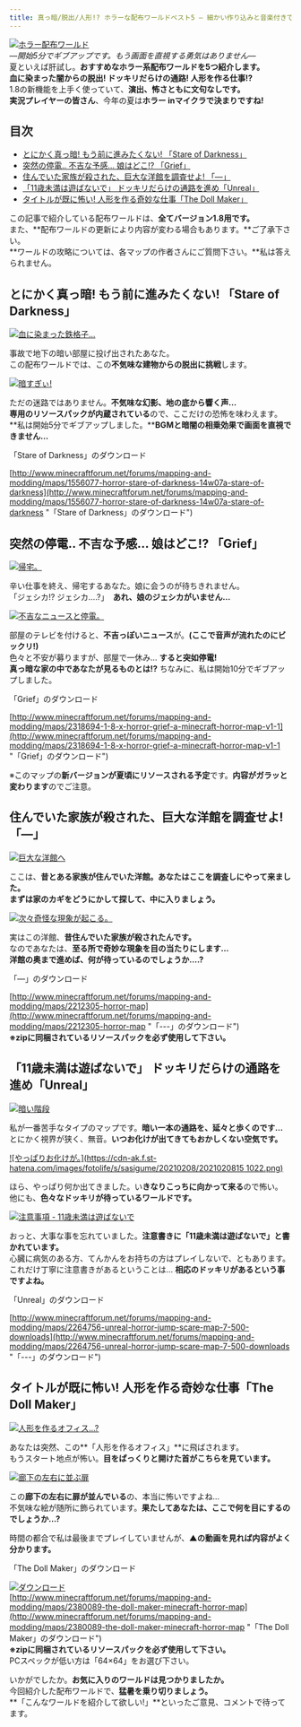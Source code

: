 ```yaml
---
title: 真っ暗/脱出/人形!? ホラーな配布ワールドベスト5 – 細かい作り込みと音楽付きで雰囲気バッチリ
---
```


[![ホラー配布ワールド](https://cdn-ak.f.st-hatena.com/images/fotolife/s/sasigume/20210208/20210208130613.png)](#1/4/1483ebc7.png "ホラー配布ワールド")  
_―開始5分でギブアップです。もう画面を直視する勇気はありません―_  
夏といえば肝試し。**おすすめなホラー系配布ワールドを5つ紹介します。**  
**血に染まった闇からの脱出! ドッキリだらけの通路! 人形を作る仕事!?**  
1.8の新機能を上手く使っていて、**演出、怖さともに文句なしです。**  
**実況プレイヤーの皆さん**、今年の夏は**ホラー inマイクラで決まりですね!**

## 目次

*   [とにかく真っ暗! もう前に進みたくない! 「Stare of Darkness」](#sod)
*   [突然の停電.. 不吉な予感… 娘はどこ!? 「Grief」](#grief)
*   [住んでいた家族が殺された、巨大な洋館を調査せよ! 「—」](#---)
*   [「11歳未満は遊ばないで」 ドッキリだらけの通路を進め「Unreal」](#unreal)
*   [タイトルが既に怖い! 人形を作る奇妙な仕事「The Doll Maker」](#doll)

この記事で紹介している配布ワールドは、**全てバージョン1.8用です。**  
また、**配布ワールドの更新により内容が変わる場合もあります。**ご了承下さい。  
**ワールドの攻略については、各マップの作者さんにご質問下さい。**私は答えられません。

## とにかく真っ暗! もう前に進みたくない! 「Stare of Darkness」

[![血に染まった鉄格子...](https://cdn-ak.f.st-hatena.com/images/fotolife/s/sasigume/20210208/20210208174958.png)](#e/e/ee2ca89b.png "血に染まった鉄格子...")

事故で地下の暗い部屋に投げ出されたあなた。  
この配布ワールドでは、この**不気味な建物からの脱出に挑戦**します。

[![暗すぎぃ!](https://cdn-ak.f.st-hatena.com/images/fotolife/s/sasigume/20210208/20210208155827.png)](#b/f/bf07b2e1.png "暗すぎぃ!")

ただの迷路ではありません。**不気味な幻影、地の底から響く声…**  
**専用のリソースパックが内蔵されている**ので、ここだけの恐怖を味わえます。  
**私は開始5分でギブアップしました。****BGMと暗闇の相乗効果で画面を直視できません…**

「Stare of Darkness」のダウンロード

[http://www.minecraftforum.net/forums/mapping-and-modding/maps/1556077-horror-stare-of-darkness-14w07a-stare-of-darkness](http://www.minecraftforum.net/forums/mapping-and-modding/maps/1556077-horror-stare-of-darkness-14w07a-stare-of-darkness "「Stare of Darkness」のダウンロード")

## 突然の停電.. 不吉な予感… 娘はどこ!? 「Grief」

[![帰宅。](https://cdn-ak.f.st-hatena.com/images/fotolife/s/sasigume/20210208/20210208150014.png)](#8/6/86582f52.png "帰宅。")

辛い仕事を終え、帰宅するあなた。娘に会うのが待ちきれません。  
「ジェシカ!? ジェシカ….?」  **あれ、娘のジェシカがいません…**

[![不吉なニュースと停電。](https://cdn-ak.f.st-hatena.com/images/fotolife/s/sasigume/20210208/20210208150253.png)](#8/8/882d0669.png "不吉なニュースと停電。")

部屋のテレビを付けると、**不吉っぽいニュース**が。**(ここで音声が流れたのにビックリ!)**  
色々と不安が募りますが、部屋で一休み… **すると突如停電!**  
**真っ暗な家の中であなたが見るものとは!?** ちなみに、私は開始10分でギブアップしました。

「Grief」のダウンロード

[http://www.minecraftforum.net/forums/mapping-and-modding/maps/2318694-1-8-x-horror-grief-a-minecraft-horror-map-v1-1](http://www.minecraftforum.net/forums/mapping-and-modding/maps/2318694-1-8-x-horror-grief-a-minecraft-horror-map-v1-1 "「Grief」のダウンロード")

※このマップの**新バージョンが夏頃にリソースされる予定**です。**内容がガラッと変わります**のでご注意。

## 住んでいた家族が殺された、巨大な洋館を調査せよ! 「—」

[![巨大な洋館へ](https://cdn-ak.f.st-hatena.com/images/fotolife/s/sasigume/20210208/20210208161718.png)](#d/2/d2b7e8f2.png "巨大な洋館へ")

ここは、**昔とある家族が住んでいた洋館。**あなたはここを調査しにやって来ました。  
まずは**家のカギをどうにかして探して、中に入りましょう。**

[![次々奇怪な現象が起こる。](https://cdn-ak.f.st-hatena.com/images/fotolife/s/sasigume/20210208/20210208135203.png)](#4/8/485843ce.png "次々奇怪な現象が起こる。")

実はこの洋館、**昔住んでいた家族が殺されたんです。**  
なのであなたは、**至る所で奇妙な現象を目の当たりにします…**  
**洋館の奥まで進めば、何が待っているのでしょうか….?**

「—」のダウンロード

[http://www.minecraftforum.net/forums/mapping-and-modding/maps/2212305-horror-map](http://www.minecraftforum.net/forums/mapping-and-modding/maps/2212305-horror-map "「---」のダウンロード")  
**※zipに同梱されているリソースパックを必ず使用して下さい。**

## 「11歳未満は遊ばないで」 ドッキリだらけの通路を進め「Unreal」

[![暗い階段](https://cdn-ak.f.st-hatena.com/images/fotolife/s/sasigume/20210208/20210208143645.png)](#7/0/70881f23.png "暗い階段")

私が一番苦手なタイプのマップです。**暗い一本の通路を、延々と歩くのです…**  
とにかく視界が狭く、無音。**いつお化けが出てきてもおかしくない空気です。**

[![やっぱりお化けが。](https://cdn-ak.f.st-hatena.com/images/fotolife/s/sasigume/20210208/2021020815
1022.png)](#9/0/9038d23d.png "やっぱりお化けが。")

ほら、やっぱり何か出てきました。い**きなりこっちに向かって来る**ので怖い。  
他にも、**色々なドッキリが待っているワールドです。**

[![注意事項 - 11歳未満は遊ばないで](https://cdn-ak.f.st-hatena.com/images/fotolife/s/sasigume/20210208/20210208132510.png)](#2/9/295265e8.png "注意事項 - 11歳未満は遊ばないで")

おっと、大事な事を忘れていました。**注意書きに「11歳未満は遊ばないで」と書かれています。**  
心臓に病気のある方、てんかんをお持ちの方はプレイしないで、ともあります。  
これだけ丁寧に注意書きがあるということは… **相応のドッキリがあるという事ですよね。**

「Unreal」のダウンロード

[http://www.minecraftforum.net/forums/mapping-and-modding/maps/2264756-unreal-horror-jump-scare-map-7-500-downloads](http://www.minecraftforum.net/forums/mapping-and-modding/maps/2264756-unreal-horror-jump-scare-map-7-500-downloads "「---」のダウンロード")

## タイトルが既に怖い! 人形を作る奇妙な仕事「The Doll Maker」

[![人形を作るオフィス...?](https://cdn-ak.f.st-hatena.com/images/fotolife/s/sasigume/20210208/20210208152743.png)](#a/1/a11b6e2f.png "人形を作るオフィス...?")

あなたは突然、この**「人形を作るオフィス」**に飛ばされます。  
もうスタート地点が怖い。**目をぱっくりと開けた首がこちらを見ています。**

[![廊下の左右に並ぶ扉](https://cdn-ak.f.st-hatena.com/images/fotolife/s/sasigume/20210208/20210208180711.png)](#f/d/fdfd1f93.png "廊下の左右に並ぶ扉")

この**廊下の左右に扉が並んでいる**の、本当に怖いですよね…  
不気味な絵が随所に飾られています。**果たしてあなたは、ここで何を目にするのでしょうか…?**

時間の都合で私は最後までプレイしていませんが、**▲の動画を見れば内容がよく分かります。**

「The Doll Maker」のダウンロード

[![ダウンロード](https://cdn-ak.f.st-hatena.com/images/fotolife/s/sasigume/20210208/20210208132220.jpg)](#2/6/2640703b.jpg "ダウンロード")  
[http://www.minecraftforum.net/forums/mapping-and-modding/maps/2380089-the-doll-maker-minecraft-horror-map](http://www.minecraftforum.net/forums/mapping-and-modding/maps/2380089-the-doll-maker-minecraft-horror-map "「The Doll Maker」のダウンロード")  
**※zipに同梱されているリソースパックを必ず使用して下さい。**  
PCスペックが低い方は「64×64」をお選び下さい。

いかがでしたか。**お気に入りのワールドは見つかりましたか。**  
今回紹介した配布ワールドで、**猛暑を乗り切りましょう。**  
**「こんなワールドを紹介して欲しい!」**といったご意見、コメントで待ってます。
